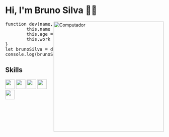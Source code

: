 # Hi, I'm Bruno Silva 👋😃

<img src="https://user-images.githubusercontent.com/102771408/171034419-2bb83d93-19c4-4e21-994c-b1c49a5add75.png" width="350px" align="right" alt="Computador">

<pre>
function dev(name, age, work) {
        this.name = name;
        this.age = age;
        this.work = work;
}
let brunoSilva = dev('Bruno Silva', 21, 'Front-End Developer');
console.log(brunoSilva);
</pre>

## Skills
<!-- ![HTML](https://img.shields.io/badge/HTML5-E34F26?style=for-the-badge&logo=html5&logoColor=white)&nbsp;
![CSS](https://img.shields.io/badge/CSS3-1572B6?style=for-the-badge&logo=css3&logoColor=white)&nbsp;
![JavaScript](https://img.shields.io/badge/JavaScript-F7DF1E?style=for-the-badge&logo=javascript&logoColor=black)&nbsp;
![TypeScript](https://img.shields.io/badge/TypeScript-007ACC?style=for-the-badge&logo=typescript&logoColor=white)&nbsp;
![React.js](https://img.shields.io/badge/React-20232A?style=for-the-badge&logo=react&logoColor=61DAFB)&nbsp; -->
<div>
        <img height="30" src="https://img.shields.io/badge/HTML5-E34F26?style=for-the-badge&logo=html5&logoColor=white">
        <img height="30" src="https://img.shields.io/badge/CSS3-1572B6?style=for-the-badge&logo=css3&logoColor=white">
        <img height="30" src="https://img.shields.io/badge/Sass-CC6699?style=for-the-badge&logo=sass&logoColor=white">
        <img height="30" src="https://img.shields.io/badge/JavaScript-F7DF1E?style=for-the-badge&logo=javascript&logoColor=black">
        <img height="30" src="https://img.shields.io/badge/React-20232A?style=for-the-badge&logo=react&logoColor=61DAFB">
<div/>
